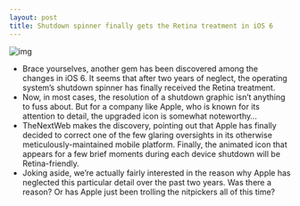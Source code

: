 ```yaml
---
layout: post
title: Shutdown spinner finally gets the Retina treatment in iOS 6
---
```

![img](http://media.idownloadblog.com/wp-content/uploads/2012/06/retina-spinner.jpg)
* Brace yourselves, another gem has been discovered among the changes in iOS 6. It seems that after two years of neglect, the operating system’s shutdown spinner has finally received the Retina treatment.
* Now, in most cases, the resolution of a shutdown graphic isn’t anything to fuss about. But for a company like Apple, who is known for its attention to detail, the upgraded icon is somewhat noteworthy…
* TheNextWeb makes the discovery, pointing out that Apple has finally decided to correct one of the few glaring oversights in its otherwise meticulously-maintained mobile platform. Finally, the animated icon that appears for a few brief moments during each device shutdown will be Retina-friendly.
* Joking aside, we’re actually fairly interested in the reason why Apple has neglected this particular detail over the past two years. Was there a reason? Or has Apple just been trolling the nitpickers all of this time?

